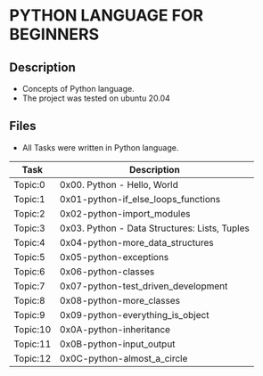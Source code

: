 # PYTHON LANGUAGE FOR BEGINNERS

## Description
- Concepts of Python language.
- The project was tested on ubuntu 20.04

## Files
- All Tasks were written in Python language.

| Task | Description |
| ---- | ----------- |
| Topic:0 | 0x00. Python - Hello, World |
| Topic:1 | 0x01-python-if_else_loops_functions |
| Topic:2 | 0x02-python-import_modules |
| Topic:3 | 0x03. Python - Data Structures: Lists, Tuples |
| Topic:4 | 0x04-python-more_data_structures |
| Topic:5 | 0x05-python-exceptions |
| Topic:6 | 0x06-python-classes |
| Topic:7 | 0x07-python-test_driven_development |
| Topic:8 | 0x08-python-more_classes |
| Topic:9 | 0x09-python-everything_is_object |
| Topic:10| 0x0A-python-inheritance |
| Topic:11 | 0x0B-python-input_output |
| Topic:12 | 0x0C-python-almost_a_circle |
